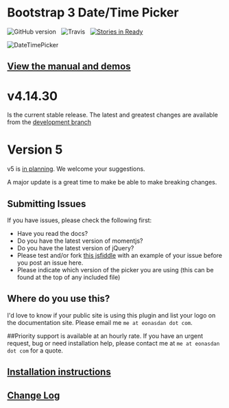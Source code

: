 # Bootstrap 3 Date/Time Picker
![GitHub version](https://badge.fury.io/gh/Eonasdan%2Fbootstrap-datetimepicker.png)&nbsp;&nbsp;&nbsp;![Travis](https://travis-ci.org/Eonasdan/bootstrap-datetimepicker.svg?branch=development)&nbsp;&nbsp;&nbsp;[![Stories in Ready](https://badge.waffle.io/Eonasdan/bootstrap-datetimepicker.png?label=ready&title=Ready)](https://waffle.io/Eonasdan/bootstrap-datetimepicker)

![DateTimePicker](http://i.imgur.com/nfnvh5g.png)

## [View the manual and demos](http://eonasdan.github.io/bootstrap-datetimepicker/)

# v4.14.30

Is the current stable release. The latest and greatest changes are available from the [development branch](https://github.com/Eonasdan/bootstrap-datetimepicker/tree/development)

# Version 5

v5 is [in planning](https://github.com/Eonasdan/bootstrap-datetimepicker/issues/841). We welcome your suggestions.

A major update is a great time to make be able to make breaking changes.

## Submitting Issues
If you have issues, please check the following first:
* Have you read the docs? 
* Do you have the latest version of momentjs?
* Do you have the latest version of jQuery?
* Please test and/or fork [this jsfiddle](http://jsfiddle.net/Eonasdan/0Ltv25o8/) with an example of your issue before you post an issue here. 
* Please indicate which version of the picker you are using (this can be found at the top of any included file)

## Where do you use this?
I'd love to know if your public site is using this plugin and list your logo on the documentation site. Please email me `me at eonasdan dot com`.

##Priority support is available at an hourly rate. If you have an urgent request, bug or need installation help, please contact me at `me at eonasdan dot com` for a quote.

## [Installation instructions](http://eonasdan.github.io/bootstrap-datetimepicker/Installing/)

## [Change Log](http://eonasdan.github.io/bootstrap-datetimepicker/Changelog/)
